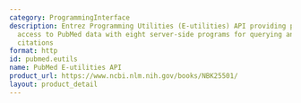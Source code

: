 ```yaml
---
category: ProgrammingInterface
description: Entrez Programming Utilities (E-utilities) API providing programmatic
  access to PubMed data with eight server-side programs for querying and retrieving
  citations
format: http
id: pubmed.eutils
name: PubMed E-utilities API
product_url: https://www.ncbi.nlm.nih.gov/books/NBK25501/
layout: product_detail
---
```

